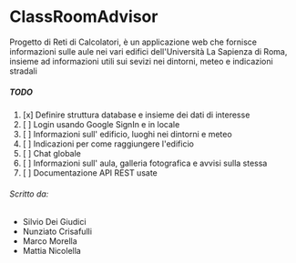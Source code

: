 # ClassRoomAdvisor
Progetto di Reti di Calcolatori, è un applicazione web che fornisce informazioni sulle aule nei vari edifici dell'Università La Sapienza di Roma, insieme ad informazioni utili sui sevizi nei dintorni, meteo e indicazioni stradali

##### TODO
1. [x] Definire struttura database e insieme dei dati di interesse
2. [ ] Login usando Google SignIn e in locale
3. [ ] Informazioni sull' edificio, luoghi nei dintorni e meteo
4. [ ] Indicazioni per come raggiungere l'edificio
5. [ ] Chat globale
6. [ ] Informazioni sull' aula, galleria fotografica e avvisi sulla stessa
7. [ ] Documentazione API REST usate

###### Scritto da:
* Silvio Dei Giudici
* Nunziato Crisafulli
* Marco Morella
* Mattia Nicolella
